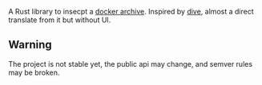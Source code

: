 A Rust library to insecpt a [docker archive](https://github.com/moby/moby/tree/master/image/spec). Inspired by [dive](https://github.com/wagoodman/dive), almost a direct translate from it but without UI.
## Warning
The project is not stable yet, the public api may change, and semver rules may be broken.
